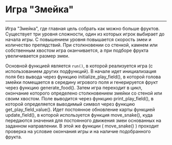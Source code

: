 # Игра "Змейка"

---
Игра "Змейка", где главная цель собрать как можно больше фруктов. Существует три уровня сложности, один из которых игрок выбирает до начала игры. С повышением уровня повышается скорость змеи и количество препядствий. При столкновении со стенкой, камнем или собственным хвостом игра оканчивается, а при подборе фрукта увеличивается размер змеи.

Основной функцией является ```run()```, в которой реализуется игра (с использованием других подфункций). В начале идет инициализация поля
без вывода через функцию initialize_play_field(), в которой голова змейки помещается в середину игрового поля и генерируется фрукт 
через функцию generate_food(). Затем игра переходит в цикл, окончание которого определено столкновением змейки со стеной или своим хвостом. Поле выводится через функцию print_play_field(), в которой определяется выводимый символ через функцию get_play_field_value().
Идет постоянное обновление карты функцией update_field(), в которой используется функция move_snake(), куда передаются значения для постоянного движения змеи основанных на заданном направлении. В этой же функции ( move_snake() ) проходит проверка на условие окончания игры и на наличие подобранного фрукта. 
